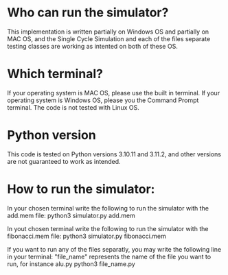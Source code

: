 # Who can run the simulator?

This implementation is written partially on Windows OS and partially on MAC OS, and the Single Cycle Simulation and each of the files separate testing classes are working as intented on both of these OS.

# Which terminal?
If your operating system is MAC OS, please use the built in terminal.
If your operating system is Windows OS, please you the Command Prompt terminal.
The code is not tested with Linux OS.

# Python version
This code is tested on Python versions 3.10.11 and 3.11.2, and other versions are not guaranteed to work as intended.

# How to run the simulator:

In your chosen terminal write the following to run the simulator with the add.mem file:
            python3 simulator.py add.mem

In yout chosen terminal write the following to run the simulator with the fibonacci.mem file:
            python3 simulator.py fibonacci.mem

If you want to run any of the files separatly, you may write the following line in your terminal:
   "file_name" represents the name of the file you want to run, for instance alu.py
            python3 file_name.py
